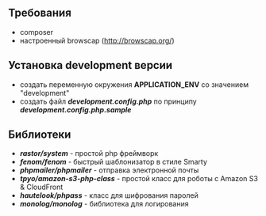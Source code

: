 ## Требования
 - composer
 - настроенный browscap (http://browscap.org/)
 
## Установка development версии
 - создать переменную окружения **APPLICATION_ENV** со значением "development"
 - создать файл ***development.config.php*** по принципу ***development.config.php.sample***

## Библиотеки
 - ***rastor/system*** - простой php фреймворк
 - ***fenom/fenom*** - быстрый шаблонизатор в стиле Smarty
 - ***phpmailer/phpmailer*** - отправка электронной почты
 - ***tpyo/amazon-s3-php-class*** - простой класс для роботы с Amazon S3 & CloudFront
 - ***hautelook/phpass*** - класс для шифрования паролей
 - ***monolog/monolog*** - библиотека для логирования